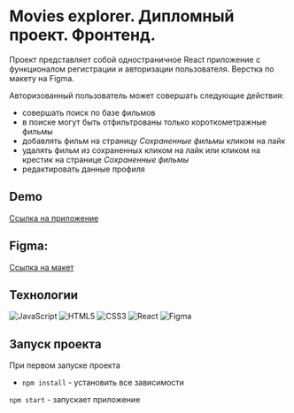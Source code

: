 # Movies explorer. Дипломный проект. Фронтенд.

Проект представляет собой одностраничное React приложение с функционалом регистрации и авторизации пользователя. Верстка по макету на Figma.

Авторизованный пользователь может совершать следующие действия:
* совершать поиск по базе фильмов
* в поиске могут быть отфильтрованы только короткометражные фильмы
* добавлять фильм на страницу *Сохраненные фильмы* кликом на лайк
* удалять фильм из сохраненных кликом на лайк или кликом на крестик на странице *Сохраненные фильмы*
* редактировать данные профиля

## Demo
[Ссылка на приложение](http://movies-explorer.mlaps.nomoredomains.icu/)

## Figma:  

[Ссылка на макет](https://drive.google.com/file/d/1DMpfa1ar4ALOA4OCiTrIztWsHPufLTFd/view?usp=sharing)

## Технологии

![JavaScript](https://img.shields.io/badge/javascript-%23323330.svg?style=for-the-badge&logo=javascript&logoColor=%23F7DF1E)
![HTML5](https://img.shields.io/badge/html5-%23E34F26.svg?style=for-the-badge&logo=html5&logoColor=white)
![CSS3](https://img.shields.io/badge/css3-%231572B6.svg?style=for-the-badge&logo=css3&logoColor=white)
![React](https://img.shields.io/badge/react-%2320232a.svg?style=for-the-badge&logo=react&logoColor=%2361DAFB)
![Figma](https://img.shields.io/badge/figma-%23F24E1E.svg?style=for-the-badge&logo=figma&logoColor=white)

## Запуск проекта

При первом запуске проекта

* `npm install` - установить все зависимости

`npm start` - запускает приложение
